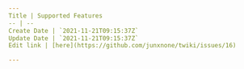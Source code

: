 ```yaml
---
Title | Supported Features
-- | --
Create Date | `2021-11-21T09:15:37Z`
Update Date | `2021-11-21T09:15:37Z`
Edit link | [here](https://github.com/junxnone/twiki/issues/16)

---
```


